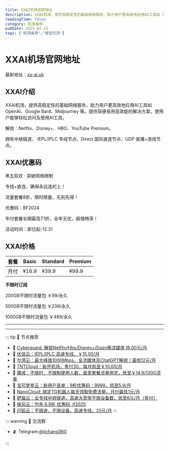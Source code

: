 ```yaml
---
title: XXAI机场官网地址
description: XXAI机场，提供高稳定性的基础网络服务，助力用户更高效地应用AI工具如 OpenAI、Google Bard、Midjourney 等。提供简便易用高效能的解决方案，使用户能够轻松访问及使用AI工具。
readingTime: false
category: 机场推荐
pubDate: 2025-02-25
tags: ["机场推荐","便宜机场"]
---
```


# XXAI机场官网地址

最新地址：[xx-ai.uk](https://a.suola.link/youxinyun)

## XXAI介绍

XXAI机场，提供高稳定性的基础网络服务，助力用户更高效地应用AI工具如 OpenAI、Google Bard、Midjourney 等。提供简便易用高效能的解决方案，使用户能够轻松访问及使用AI工具。

解锁：Netflix、Disney+、HBO、YouTube Premium。

拥有中继隧道、 IEPL/IPLC 专线节点、Direct 国际直连节点、UDP 直播+游戏节点。

## XXAI优惠码

黑五狂欢 · 突破网络限制

专线+直连，确保永远连的上！

流量套餐8折，限时限量，先到先得！

优惠码：BF2024

年付套餐长期最高7.1折，全年无忧，超值畅享！

活动时间：即日起-12.31

## XXAI价格

|套餐|Basic|Standard|Premium|
|----|----|----|----|
|月付|¥16.9|¥39.9|¥99.9|

**不限时订阅**

200GB不限时流量包 ￥99/永久

500GB不限时流量包 ￥239/永久

1000GB不限时流量包 ￥489/永久

---------
---------

::: tip 🎉 节点推荐
- 🚀 [Cyberguard: 解锁Netflix/Hbo/Disney+/Dazn等流媒体,18.00元/月](https://www.cyberguard.best/#/register?code=XsreC0T5)<br>
- 🚀 [优信云：IEPL/IPLC 高速专线，￥15.00/月](https://www.优信云.com/#/register?code=JRtE5uIV)<br>
- 🚀 [尔湾云：最大峰值1000Mbps，全流媒体及ChatGPT解锁！最低12元/月](https://erwan6.net/auth/register?code=BoObCd)<br>
- 🚀 [TNTCloud：新开机场，季付30，每月低至￥10.00/月](https://haibing822.tntvipaff.cc/#/register?code=GtjJVgml)<br>
- 🚀 [魔戒：不限时，不限制使用人数，直至套餐流量用完，低至￥14.9/130G流量](https://mojie.app/#/register?code=sSdtPtLo)<br>
- 🚀 [宝可梦星云：新用户首单：9折优惠码：9999，低至5.9/月 ](https://love.521pokemon.com/register?code=56ERkkxp)<br>
- 🚀 [NanoCloud: 绑定TG机器人每天领取免费流量，月付最低1元/月](https://edu.uodoo.bid/auth/register?code=JMiOQDHf)<br>
- 🚀 [肥猫云：全专线中转隧道，高速大宽带不限设备数，低至6元/月（年付）](https://fchb1188.fcvipaff.cc/register?aff=X1vZd2wf)<br>
- 🚀 [疾风云：包年 6.9折 优惠码: jf2025](https://homes.tr25.cn?code=ReCm)<br>
- 🚀 [闪狐云：不限速，不限设备。高速专线。20元/月](https://inv02.ffaff.cc/register?aff=WQApz2pv)
:::

::: warning  💬 交流群

- 🫂 Telegram:[@jichang360](https://t.me/jichang360)

:::
